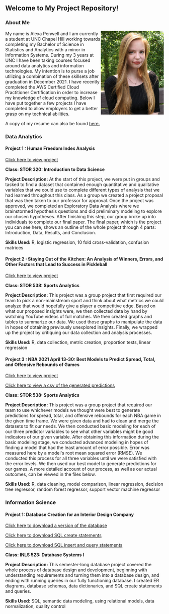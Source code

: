 ## Welcome to My Project Repository!

### About Me

<img align="right" width="200" src="headshot3.JPG">

My name is Alexa Penwell and I am currently a student at UNC Chapel Hill working towards completing my Bachelor of Science in Statistics and Analytics with a minor in Information Systems. During my 3 years at UNC I have been taking courses focused around data analytics and information technologies. My intention is to purse a job utilizing a combination of these skillsets after graduation in December 2021. I have recently completed the AWS Certified Cloud Practitioner Certification in order to increase my knowledge of cloud computing. Below I have put together a few projects I have completed to allow employers to get a better grasp on my technical abilities. 

A copy of my resume can also be found 
<a href="A_Penwell_Final_Resume.pdf" title="APenwellResume">here.</a>

### Data Analytics

#### Project 1 : Human Freedom Index Analysis
<a href="FP.html" title="Data Analytics Final Project">Click here to view project</a>

**Class: STOR 320: Introduction to Data Science**

**Project Description:** At the start of this project, we were put in groups and tasked to find a dataset that contained enough quantitative and qualitative variables that we could use to complete different types of analysis that we had learned throughout this class. As a group we created a project proposal that was then taken to our professor for approval. Once the project was approved, we completed an Exploratory Data Analysis where we brainstormed hypothesis questions and did preliminary modeling to explore our chosen hypotheses. After finishing this step, our group broke up into individuals to complete our final paper. The final paper, which is the project you can see here, shows an outline of the whole project through 4 parts: Introduction, Data, Results, and Conclusion.

**Skills Used:** R, logistic regression, 10 fold cross-validation, confusion matrices


#### Project 2 : Staying Out of the Kitchen: An Analysis of Winners, Errors, and Other Factors that Lead to Success in Pickleball
<a href="P1_Final_Adjusted.pdf" title="Playoff Round 1 Project">Click here to view project</a>

**Class: STOR 538: Sports Analytics**

**Project Description:** This project was a group project that first required our team to pick a non-mainstream sport and think about what metrics we could analyze that would hopefully give a player a competitive edge. Based on what our proposed insights were, we then collected data by hand by watching YouTube videos of full matches. We then created graphs and tables to summarize our data. We used those graphs to manipulate the data in hopes of obtaining previously unexplored insights. Finally, we wrapped up the project by critiquing our data collection and analysis processes.

**Skills Used:** R, data collection, metric creation, proportion tests, linear regression

#### Project 3 : NBA 2021 April 13-30: Best Models to Predict Spread, Total, and Offensive Rebounds of Games
<a href="Playoffs_2_Paper.pdf" title="Playoff Round 2 Project">Click here to view project</a>

<a href="Final_Predictions.csv" title="Final Predictions">Click here to view a csv of the generated predictions</a>

**Class: STOR 538: Sports Analytics**

**Project Description:** This project was a group project that required our team to use whichever models we thought were best to generate predictions for spread, total, and offensive rebounds for each NBA game in the given time frame. We were given data and had to clean and merge the datasets to fit our needs. We then conducted basic modeling for each of our three predictor variables to see what other variables might be good indicators of our given variable. After obtaining this information during the basic modeling stage, we conducted advanced modeling in hopes of finding a model that had the least amount of error possible. Error was measured here by a model's root mean squared error (RMSE). We conducted this process for all three variables until we were satisfied with the error levels. We then used our best model to generate predictions for our games. A more detailed account of our process, as well as our actual outcomes, can be viewed in the files below.


**Skills Used:** R, data cleaning, model comparison, linear regression, decision tree regressor, random forest regressor, support vector machine regressor

### Information Science

#### Project 1: Database Creation for an Interior Design Company
<a href="apenwell-P3v2.db" title="Database Creation Project">Click here to download a version of the database</a>

<a href="apenwell-create.sql" title="Database Creation Project SQL Create Statements">Click here to download SQL create statements</a>

<a href="P3.sql" title="Database Creation Project SQL Statements">Click here to download SQL insert and query statements</a>

**Class: INLS 523: Database Systems I**

**Project Description:** This semester-long database project covered the whole process of database design and development, beginning with understanding requirements and turning them into a database design, and ending with running queries in our fully functioning database. I created ER diagrams, database schemas, data dictionaries, and SQL create statements and queries.

**Skills Used:** SQL, semantic data modeling, using relational models, data normalization, quality control
